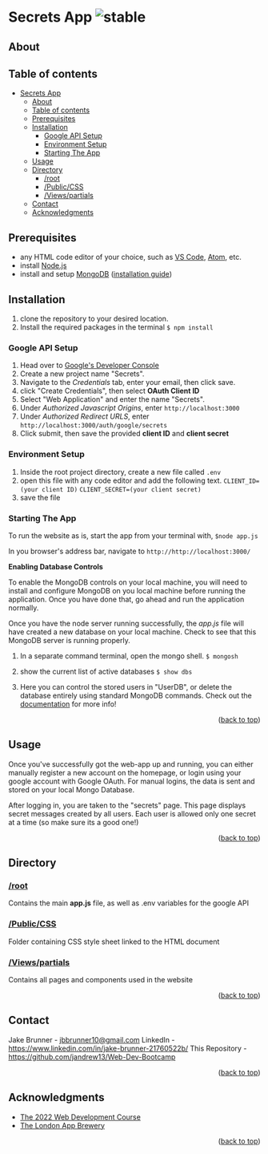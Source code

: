
# Secrets App ![stable]

<!-- ABOUT SECTION -->
## About


<!-- TABLE OF CONTENTS -->

## Table of contents

- [Secrets App ](#secrets-app-)
  - [About](#about)
  - [Table of contents](#table-of-contents)
  - [Prerequisites](#prerequisites)
  - [Installation](#installation)
    - [Google API Setup](#google-api-setup)
    - [Environment Setup](#environment-setup)
    - [Starting The App](#starting-the-app)
  - [Usage](#usage)
  - [Directory](#directory)
    - [/root](#root)
    - [/Public/CSS](#publiccss)
    - [/Views/partials](#viewspartials)
  - [Contact](#contact)
  - [Acknowledgments](#acknowledgments)

<!-- Prerequisites -->

## Prerequisites

 * any HTML code editor of your choice, such as [VS Code](https://code.visualstudio.com/), [Atom](https://atom.io/), etc.
* install [Node.js](https://nodejs.org/en/)
* install and setup [MongoDB](https://www.mongodb.com/) ([installation guide](https://www.mongodb.com/docs/manual/tutorial/install-mongodb-on-windows/))

<!-- Installation -->

## Installation

1. clone the repository to your desired location.
2. Install the required packages in the terminal
`$ npm install`

### Google API Setup
1. Head over to [Google's Developer Console](https://console.cloud.google.com/)
2. Create a new project name "Secrets".
3. Navigate to the *Credentials* tab, enter your email, then click save.
4. click "Create Credentials", then select **OAuth Client ID**
5. Select "Web Application" and enter the name "Secrets".
6. Under *Authorized Javascript Origins*, enter `http://localhost:3000`
7. Under  *Authorized Redirect URLS*, enter  `http://localhost:3000/auth/google/secrets`
8. Click submit, then save the provided **client ID** and **client secret**

### Environment Setup
1. Inside the root project directory, create a new file called `.env`
2. open this file with any code editor and add the following text.
`CLIENT_ID=(your client ID)`
`CLIENT_SECRET=(your client secret)`
3. save the file

### Starting The App

 To run the website as is, start the app from your terminal with,
`$node app.js`

 In you browser's address bar, navigate to
`http://http://localhost:3000/`


**Enabling Database Controls**

To enable the MongoDB controls on your local machine, you will need to install and configure MongoDB on you local machine before running the application. Once you have done that, go ahead and run the application normally.

Once you have the node server running successfully, the *app.js* file will have created a new database on your local machine. Check to see that this MongoDB server is running properly.

1. In a separate command terminal, open the mongo shell. 
`$ mongosh`

2. show the current list of active databases
`$ show dbs`

4. Here you can control the stored users in "UserDB", or delete the database entirely using standard MongoDB commands. Check out the [documentation](https://www.mongodb.com/docs/) for more info!

<p  align="right">(<a  href="#readme-top">back to top</a>)</p>

<!-- USAGE -->

## Usage

Once you've successfully got the web-app up and running, you can either manually register a new account on the homepage, or login using your google account with Google OAuth. For manual logins, the data is sent and stored on your local Mongo Database.

After logging in, you are taken to the "secrets" page. This page displays secret messages created by all users. Each user is allowed only one secret at a time (so make sure its a good one!)

<p  align="right">(<a  href="#readme-top">back to top</a>)</p>
 
<!-- DIRECTORY -->

## Directory

### [/root]()
Contains the main **app.js** file, as well as .env variables for the google API

### [/Public/CSS]()

Folder containing CSS style sheet linked to the HTML document

  

### [/Views/partials]()

Contains all pages and components used in the website

<p  align="right">(<a  href="#readme-top">back to top</a>)</p>

  

<!-- CONTACT -->

## Contact

  

Jake Brunner - jbbrunner10@gmail.com
LinkedIn - https://www.linkedin.com/in/jake-brunner-21760522b/
This Repository - https://github.com/jandrew13/Web-Dev-Bootcamp

<p  align="right">(<a  href="#readme-top">back to top</a>)</p>

<!-- ACKNOWLEDGMENTS -->

## Acknowledgments

* [The 2022 Web Development Course](https://www.udemy.com/course/the-complete-web-development-bootcamp)
* [The London App Brewery](https://www.londonappbrewery.com/)

 <p  align="right">(<a  href="#readme-top">back to top</a>)</p>
 
<!-- MARKDOWN LINKS & IMAGES -->

[license-shield]: https://img.shields.io/github/license/othneildrew/Best-README-Template.svg?style=for-the-badge
[license-url]: https://github.com/othneildrew/Best-README-Template/blob/master/LICENSE.txt
[linkedin-shield]: https://img.shields.io/badge/-LinkedIn-black.svg?style=for-the-badge&logo=linkedin&colorB=555
[linkedin-url]: https://linkedin.com/in/othneildrew

  

<!-- STATUS MARKERS -->

  

[stable]: http://badges.github.io/stability-badges/dist/stable.svg
[unstable]: http://badges.github.io/stability-badges/dist/unstable.svg
[depreciated]: http://badges.github.io/stability-badges/dist/deprecated.svg
[experimental]: http://badges.github.io/stability-badges/dist/experimental.svg
[frozen]: http://badges.github.io/stability-badges/dist/frozen.svg
[locked]: http://badges.github.io/stability-badges/dist/locked.svg

[issues-shield]: https://img.shields.io/github/issues/othneildrew/Best-README-Template.svg?style=for-the-badge
[issues-url]: https://github.com/othneildrew/Best-README-Template/issues

<!-- TOOLS -->
[git-scl.com]:https://img.shields.io/badge/git-%23F05033.svg?style=for-the-badge&logo=git&logoColor=white
[git-url]:https://git-scm.com/
[Postman.com]:https://img.shields.io/badge/Postman-FF6C37?style=for-the-badge&logo=postman&logoColor=white
[Postman-url]:https://Postman.com
[Babel.com]:https://img.shields.io/badge/Babel-F9DC3e?style=for-the-badge&logo=babel&logoColor=black
[Babel-url]:Babel.com
[JavaScript.com]:https://img.shields.io/badge/javascript-%23323330.svg?style=for-the-badge&logo=javascript&logoColor=%23F7DF1E
[JavaScript-url]:https://javascript.com
[Heroku.com]: https://img.shields.io/badge/heroku-%23430098.svg?style=for-the-badge&logo=heroku&logoColor=white
[Heroku-url]: https://heroku.com
[NodeJS.org]:https://img.shields.io/badge/node.js-6DA55F?style=for-the-badge&logo=node.js&logoColor=white
[NodeJS-url]: https://nodejs.org
[React.js]: https://img.shields.io/badge/React-20232A?style=for-the-badge&logo=react&logoColor=61DAFB
[React-url]: https://reactjs.org/
[Bootstrap.com]: https://img.shields.io/badge/Bootstrap-563D7C?style=for-the-badge&logo=bootstrap&logoColor=white
[Bootstrap-url]: https://getbootstrap.com
[JQuery.com]: https://img.shields.io/badge/jQuery-0769AD?style=for-the-badge&logo=jquery&logoColor=white
[JQuery-url]: https://jquery.com
[MongoDB.com]: https://img.shields.io/badge/MongoDB-%234ea94b.svg?style=for-the-badge&logo=mongodb&logoColor=white
[MongoDB-url]: https://mongodb.com
[Expressjs.com]: https://img.shields.io/badge/express.js-%23404d59.svg?style=for-the-badge&logo=express&logoColor=%2361DAFB
[Expressjs-url]: https://expressjs.com
[npmjs.com]:https://img.shields.io/badge/NPM-%23000000.svg?style=for-the-badge&logo=npm&logoColor=white
[npmjs-url]:npmjs.com
[CSS3]: https://img.shields.io/badge/css3-%231572B6.svg?style=for-the-badge&logo=css3&logoColor=white
[HTML5]: https://img.shields.io/badge/html5-%23E34F26.svg?style=for-the-badge&logo=html5&logoColor=white